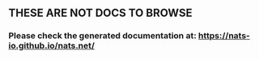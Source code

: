 ## THESE ARE NOT DOCS TO BROWSE

### Please check the generated documentation at: https://nats-io.github.io/nats.net/
